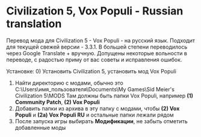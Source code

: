 # Civilization 5, Vox Populi - Russian translation
Перевод мода для Civilization 5 - Vox Populi - на русский язык.
Подходит для текущей свежей версии - 3.3.1.
В большей степени переводилось через Google Translate + вручную. Допущены некоторые вольности в переводе, с радостью приму от вас советы и исправления ошибок.

Установке:
0) Установить Civilization 5, установить мод Vox Populi
1) Найти директорию с модами, обычно это С:\Users\имя_пользователя\Documents\My Games\Sid Meier's Civilization 5\MODS
Там должны быть папки Vox Populi, например **(1) Community Patch**, **(2) Vox Populi**
2) Добавить папки из архива в эту папку с модами, чтобы **(2) Vox Populi** и **(2a) Vox Populi RU** и остальные папки лежали рядом
3) После запуска игры выбирать **Модификации**, не забыть отметить добавленные моды
